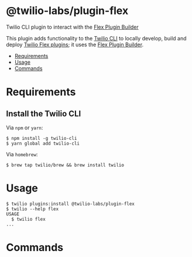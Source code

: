 @twilio-labs/plugin-flex
========================

Twilio CLI plugin to interact with the [Flex Plugin Builder](https://github.com/twilio/flex-plugin-builder)

This plugin adds functionality to the [Twilio CLI](https://github.com/twilio/twilio-cli) to locally develop,
build and deploy [Twilio Flex plugins](https://www.twilio.com/docs/flex/plugin-builder); it uses the [Flex Plugin Builder](https://github.com/twilio/flex-plugin-builder).

<!-- toc -->
* [Requirements](#requirements)
* [Usage](#usage)
* [Commands](#commands)
<!-- tocstop -->

# Requirements

## Install the Twilio CLI

Via `npm` or `yarn`:

```sh-session
$ npm install -g twilio-cli
$ yarn global add twilio-cli
```

Via `homebrew`:

```sh-session
$ brew tap twilio/brew && brew install twilio
```

# Usage

```sh-session
$ twilio plugins:install @twilio-labs/plugin-flex
$ twilio --help flex
USAGE
  $ twilio flex
...
```

# Commands

<!-- commands -->
* [`twilio flex:plugins:build`](#twilio-flexpluginsbuild)
* [`twilio flex:plugins:create NAME`](#twilio-flexpluginscreate-name)
* [`twilio flex:plugins:deploy`](#twilio-flexpluginsdeploy)
* [`twilio flex:plugins:remove`](#twilio-flexpluginsremove)
* [`twilio flex:plugins:start`](#twilio-flexpluginsstart)

## `twilio flex:plugins:build`

Builds your Flex plugin and creates a JavaScript and sourcemap bundle. This command needs to be invoked inside a plugin directory.

```
USAGE
  $ twilio flex:plugins:build

OPTIONS
  -l=(debug|info|warn|error|none)  [default: info] Level of logging messages.
  -o=(columns|json|tsv)            [default: columns] Format of command output.
  -p, --profile=profile            Shorthand identifier for your profile.
```

_See code: [src/commands/flex/plugins/build.js](https://github.com/twilio-labs/plugin-flex/blob/v0.1.6/src/commands/flex/plugins/build.js)_

## `twilio flex:plugins:create NAME`

Creates a new Twilio Flex Plugin project

```
USAGE
  $ twilio flex:plugins:create NAME

ARGUMENTS
  NAME  Creates a new Twilio Flex Plugin project

        Arguments:
        name	Name of your plugin. Needs to start with plugin-

OPTIONS
  -a, --accountSid=accountSid      The Account SID for your Flex Project
  -h, --help=help
  -i, --install                    Auto-install dependencies
  -l=(debug|info|warn|error|none)  [default: info] Level of logging messages.
  -o=(columns|json|tsv)            [default: columns] Format of command output.
  -p, --profile=profile            Shorthand identifier for your profile.
  -r, --runtimeUrl                 Auto-install dependencies
  -s, --typescript                 Create a TypeScript project
  -t, --template=template          A URL to a template directory
  -v, --version=version
  -y, --yarn                       Use yarn as your dependency manager

DESCRIPTION
  Arguments:
  name	Name of your plugin. Needs to start with plugin-.
```

_See code: [src/commands/flex/plugins/create.js](https://github.com/twilio-labs/plugin-flex/blob/v0.1.6/src/commands/flex/plugins/create.js)_

## `twilio flex:plugins:deploy`

Builds and deploys your Flex plugin to Twilio Assets. This command needs to be invoked inside a plugin directory.

```
USAGE
  $ twilio flex:plugins:deploy

OPTIONS
  -l=(debug|info|warn|error|none)  [default: info] Level of logging messages.
  -o=(columns|json|tsv)            [default: columns] Format of command output.
  -p, --profile=profile            Shorthand identifier for your profile.
```

_See code: [src/commands/flex/plugins/deploy.js](https://github.com/twilio-labs/plugin-flex/blob/v0.1.6/src/commands/flex/plugins/deploy.js)_

## `twilio flex:plugins:remove`

Removes your Flex plugin. This command needs to be invoked inside a plugin directory.

```
USAGE
  $ twilio flex:plugins:remove

OPTIONS
  -l=(debug|info|warn|error|none)  [default: info] Level of logging messages.
  -o=(columns|json|tsv)            [default: columns] Format of command output.
  -p, --profile=profile            Shorthand identifier for your profile.
```

_See code: [src/commands/flex/plugins/remove.js](https://github.com/twilio-labs/plugin-flex/blob/v0.1.6/src/commands/flex/plugins/remove.js)_

## `twilio flex:plugins:start`

Starts a dev-server to build your Flex plugin locally. This command needs to be invoked inside a plugin directory.

```
USAGE
  $ twilio flex:plugins:start

OPTIONS
  -l=(debug|info|warn|error|none)  [default: info] Level of logging messages.
  -o=(columns|json|tsv)            [default: columns] Format of command output.
  -p, --profile=profile            Shorthand identifier for your profile.
```

_See code: [src/commands/flex/plugins/start.js](https://github.com/twilio-labs/plugin-flex/blob/v0.1.6/src/commands/flex/plugins/start.js)_
<!-- commandsstop -->
